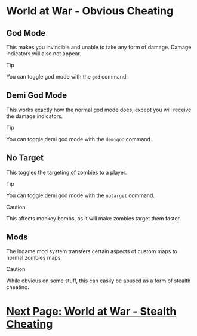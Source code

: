 # World at War - Obvious Cheating

## God Mode
This makes you invincible and unable to take any form of damage. Damage indicators will also not appear.

> [!TIP]
> You can toggle god mode with the `god` command.

## Demi God Mode
This works exactly how the normal god mode does, except you will receive the damage indicators.

> [!TIP]
> You can toggle demi god mode with the `demigod` command.

## No Target
This toggles the targeting of zombies to a player.

> [!TIP]
> You can toggle demi god mode with the `notarget` command.

> [!CAUTION]
> This affects monkey bombs, as it will make zombies target them faster.

## Mods
The ingame mod system transfers certain aspects of custom maps to normal zombies maps.

> [!CAUTION]
> While obvious on some stuff, this can easily be abused as a form of stealth cheating.

# [Next Page: World at War - Stealth Cheating](./Stealth-Cheating.md)